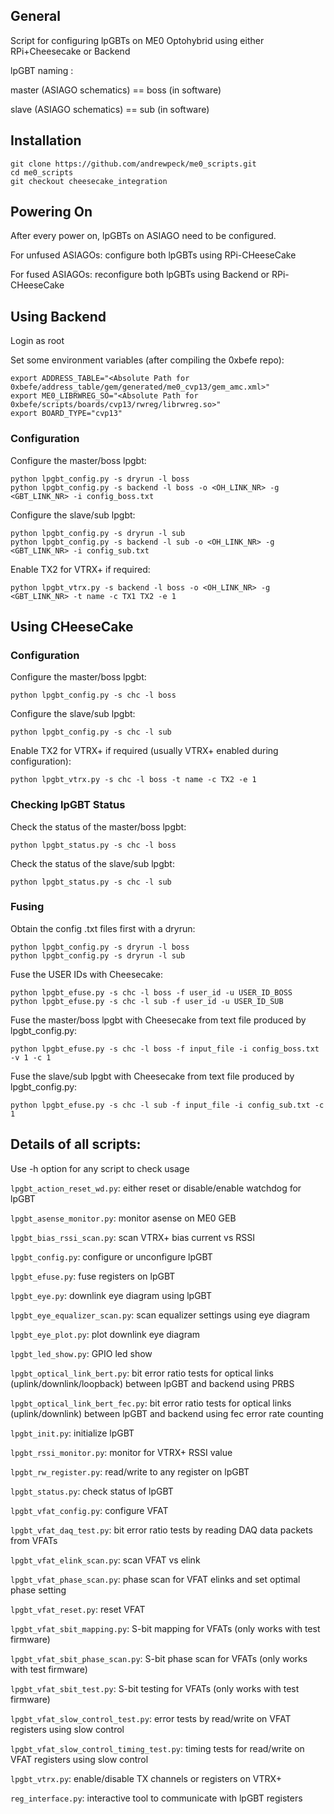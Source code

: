 ## General

Script for configuring lpGBTs on ME0 Optohybrid using either RPi+Cheesecake or Backend

lpGBT naming :

master (ASIAGO schematics) == boss (in software)

slave (ASIAGO schematics) == sub (in software)

## Installation

```
git clone https://github.com/andrewpeck/me0_scripts.git
cd me0_scripts
git checkout cheesecake_integration
```

## Powering On

After every power on, lpGBTs on ASIAGO need to be configured.

For unfused ASIAGOs: configure both lpGBTs using RPi-CHeeseCake

For fused ASIAGOs: reconfigure both lpGBTs using Backend or RPi-CHeeseCake


## Using Backend

Login as root

Set some environment variables (after compiling the 0xbefe repo):

```
export ADDRESS_TABLE="<Absolute Path for 0xbefe/address_table/gem/generated/me0_cvp13/gem_amc.xml>"
export ME0_LIBRWREG_SO="<Absolute Path for 0xbefe/scripts/boards/cvp13/rwreg/librwreg.so>"
export BOARD_TYPE="cvp13"
```

### Configuration

Configure the master/boss lpgbt:

```
python lpgbt_config.py -s dryrun -l boss
python lpgbt_config.py -s backend -l boss -o <OH_LINK_NR> -g <GBT_LINK_NR> -i config_boss.txt
```

Configure the slave/sub lpgbt:

```
python lpgbt_config.py -s dryrun -l sub
python lpgbt_config.py -s backend -l sub -o <OH_LINK_NR> -g <GBT_LINK_NR> -i config_sub.txt
```

Enable TX2 for VTRX+ if required:

```
python lpgbt_vtrx.py -s backend -l boss -o <OH_LINK_NR> -g <GBT_LINK_NR> -t name -c TX1 TX2 -e 1
```

## Using CHeeseCake

### Configuration

Configure the master/boss lpgbt:

```
python lpgbt_config.py -s chc -l boss
```

Configure the slave/sub lpgbt:

```
python lpgbt_config.py -s chc -l sub
```

Enable TX2 for VTRX+ if required (usually VTRX+ enabled during configuration):

```
python lpgbt_vtrx.py -s chc -l boss -t name -c TX2 -e 1
```

### Checking lpGBT Status

Check the status of the master/boss lpgbt:

```
python lpgbt_status.py -s chc -l boss
```

Check the status of the slave/sub lpgbt:

```
python lpgbt_status.py -s chc -l sub
```

### Fusing

Obtain the config .txt files first with a dryrun:

```
python lpgbt_config.py -s dryrun -l boss
python lpgbt_config.py -s dryrun -l sub

```

Fuse the USER IDs with Cheesecake:
```
python lpgbt_efuse.py -s chc -l boss -f user_id -u USER_ID_BOSS
python lpgbt_efuse.py -s chc -l sub -f user_id -u USER_ID_SUB
```

Fuse the master/boss lpgbt with Cheesecake from text file produced by lpgbt_config.py:

```
python lpgbt_efuse.py -s chc -l boss -f input_file -i config_boss.txt -v 1 -c 1
```

Fuse the slave/sub lpgbt with Cheesecake from text file produced by lpgbt_config.py:

```
python lpgbt_efuse.py -s chc -l sub -f input_file -i config_sub.txt -c 1
```

## Details of all scripts:

Use -h option for any script to check usage

```lpgbt_action_reset_wd.py```: either reset or disable/enable watchdog for lpGBT

```lpgbt_asense_monitor.py```: monitor asense on ME0 GEB

```lpgbt_bias_rssi_scan.py```: scan VTRX+ bias current vs RSSI

```lpgbt_config.py```: configure or unconfigure lpGBT

```lpgbt_efuse.py```: fuse registers on lpGBT

```lpgbt_eye.py```: downlink eye diagram using lpGBT

```lpgbt_eye_equalizer_scan.py```: scan equalizer settings using eye diagram

```lpgbt_eye_plot.py```: plot downlink eye diagram

```lpgbt_led_show.py```: GPIO led show

```lpgbt_optical_link_bert.py```: bit error ratio tests for optical links (uplink/downlink/loopback) between lpGBT and backend using PRBS

```lpgbt_optical_link_bert_fec.py```: bit error ratio tests for optical links (uplink/downlink) between lpGBT and backend using fec error rate counting 

```lpgbt_init.py```: initialize lpGBT

```lpgbt_rssi_monitor.py```: monitor for VTRX+ RSSI value

```lpgbt_rw_register.py```: read/write to any register on lpGBT

```lpgbt_status.py```: check status of lpGBT

```lpgbt_vfat_config.py```: configure VFAT

```lpgbt_vfat_daq_test.py```: bit error ratio tests by reading DAQ data packets from VFATs

```lpgbt_vfat_elink_scan.py```: scan VFAT vs elink 

```lpgbt_vfat_phase_scan.py```: phase scan for VFAT elinks and set optimal phase setting

```lpgbt_vfat_reset.py```: reset VFAT

```lpgbt_vfat_sbit_mapping.py```: S-bit mapping for VFATs (only works with test firmware)

```lpgbt_vfat_sbit_phase_scan.py```: S-bit phase scan for VFATs (only works with test firmware)

```lpgbt_vfat_sbit_test.py```: S-bit testing for VFATs (only works with test firmware)

```lpgbt_vfat_slow_control_test.py```: error tests by read/write on VFAT registers using slow control

```lpgbt_vfat_slow_control_timing_test.py```: timing tests for read/write on VFAT registers using slow control

```lpgbt_vtrx.py```: enable/disable TX channels or registers on VTRX+

```reg_interface.py```: interactive tool to communicate with lpGBT registers




